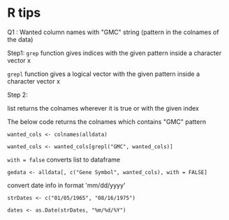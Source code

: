 # R tips

Q1 : Wanted column names with "GMC" string (pattern in the colnames of the data)

Step1:
`grep` function gives indices with the given pattern inside a character vector x

`grepl` function gives a logical vector with the given pattern inside a character vector x

Step 2:

list returns the colnames wherever it is true or with the given index

The below code returns the colnames which contains "GMC" pattern
```
wanted_cols <- colnames(alldata) 

wanted_cols <- wanted_cols[grepl("GMC", wanted_cols)]
```

`with = false` converts list to dataframe

```
gedata <- alldata[, c("Gene Symbol", wanted_cols), with = FALSE]
```

convert date info in format 'mm/dd/yyyy'
```
strDates <- c("01/05/1965", "08/16/1975")

dates <- as.Date(strDates, "%m/%d/%Y") 
```
